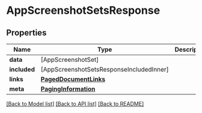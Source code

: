 # AppScreenshotSetsResponse

## Properties
Name | Type | Description | Notes
------------ | ------------- | ------------- | -------------
**data** | [AppScreenshotSet] |  | 
**included** | [AppScreenshotSetsResponseIncludedInner] |  | [optional] 
**links** | [**PagedDocumentLinks**](PagedDocumentLinks.md) |  | 
**meta** | [**PagingInformation**](PagingInformation.md) |  | [optional] 

[[Back to Model list]](../README.md#documentation-for-models) [[Back to API list]](../README.md#documentation-for-api-endpoints) [[Back to README]](../README.md)


